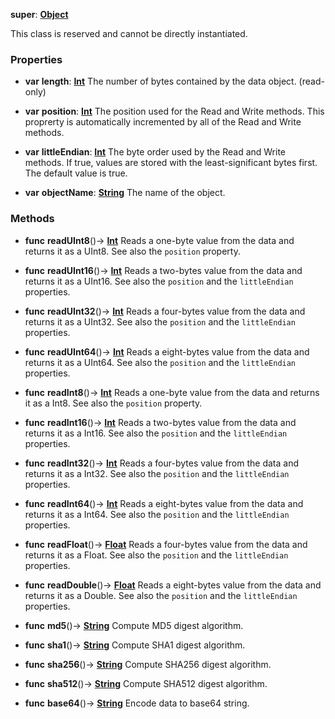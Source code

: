 **super**: **[Object](../gravity/object.md)**

This class is reserved and cannot be directly instantiated.





### Properties

* **var** **length**: **[Int](../gravity/int.md)**
The number of bytes contained by the data object. \(read-only\)

* **var** **position**: **[Int](../gravity/int.md)**
The position used for the Read and Write methods. This proprerty is automatically incremented by all of the Read and Write methods.

* **var** **littleEndian**: **[Int](../gravity/int.md)**
The byte order used by the Read and Write methods. If true, values are stored with the least-significant bytes first. The default value is true.

* **var** **objectName**: **[String](../gravity/string.md)**
The name of the object.



### Methods

* **func** **readUInt8**()-> <strong>[Int](../gravity/int.md)</strong> 
Reads a one-byte value from the data and returns it as a UInt8. See also the <code>position</code> property.

* **func** **readUInt16**()-> <strong>[Int](../gravity/int.md)</strong> 
Reads a two-bytes value from the data and returns it as a UInt16. See also the <code>position</code> and the <code>littleEndian</code> properties.

* **func** **readUInt32**()-> <strong>[Int](../gravity/int.md)</strong> 
Reads a four-bytes value from the data and returns it as a UInt32. See also the <code>position</code> and the <code>littleEndian</code> properties.

* **func** **readUInt64**()-> <strong>[Int](../gravity/int.md)</strong> 
Reads a eight-bytes value from the data and returns it as a UInt64. See also the <code>position</code> and the <code>littleEndian</code> properties.

* **func** **readInt8**()-> <strong>[Int](../gravity/int.md)</strong> 
Reads a one-byte value from the data and returns it as a Int8. See also the <code>position</code> property.

* **func** **readInt16**()-> <strong>[Int](../gravity/int.md)</strong> 
Reads a two-bytes value from the data and returns it as a Int16. See also the <code>position</code> and the <code>littleEndian</code> properties.

* **func** **readInt32**()-> <strong>[Int](../gravity/int.md)</strong> 
Reads a four-bytes value from the data and returns it as a Int32. See also the <code>position</code> and the <code>littleEndian</code> properties.

* **func** **readInt64**()-> <strong>[Int](../gravity/int.md)</strong> 
Reads a eight-bytes value from the data and returns it as a Int64. See also the <code>position</code> and the <code>littleEndian</code> properties.

* **func** **readFloat**()-> <strong>[Float](../gravity/float.md)</strong> 
Reads a four-bytes value from the data and returns it as a Float. See also the <code>position</code> and the <code>littleEndian</code> properties.

* **func** **readDouble**()-> <strong>[Float](../gravity/float.md)</strong> 
Reads a eight-bytes value from the data and returns it as a Double. See also the <code>position</code> and the <code>littleEndian</code> properties.

* **func** **md5**()-> <strong>[String](../gravity/string.md)</strong> 
Compute MD5 digest algorithm.

* **func** **sha1**()-> <strong>[String](../gravity/string.md)</strong> 
Compute SHA1 digest algorithm.

* **func** **sha256**()-> <strong>[String](../gravity/string.md)</strong> 
Compute SHA256 digest algorithm.

* **func** **sha512**()-> <strong>[String](../gravity/string.md)</strong> 
Compute SHA512 digest algorithm.

* **func** **base64**()-> <strong>[String](../gravity/string.md)</strong> 
Encode data to base64 string.





